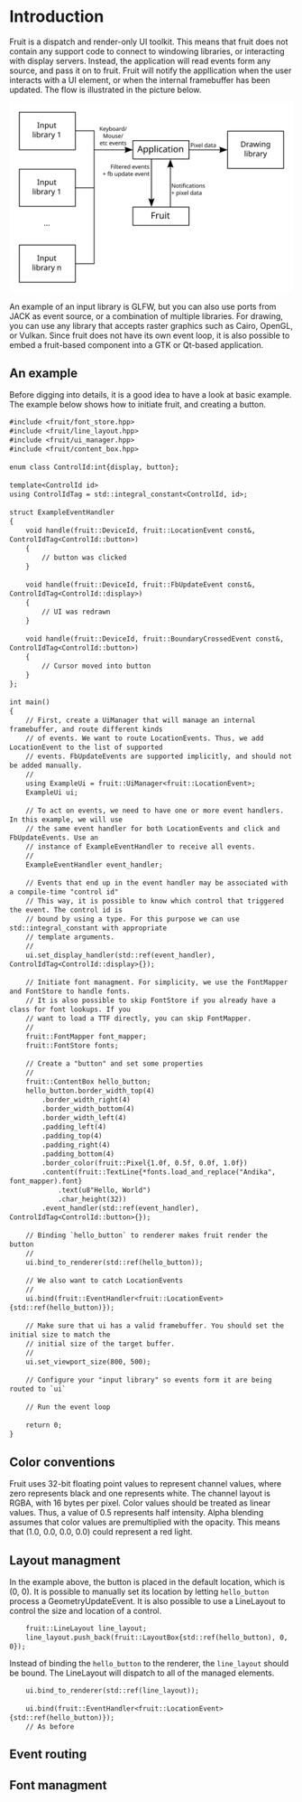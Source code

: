 # Introduction

Fruit is a dispatch and render-only UI toolkit. This means that fruit does not contain any support
code to connect to windowing libraries, or interacting with display servers. Instead, the application
will read events form any source, and pass it on to fruit. Fruit will notify the appllication when
the user interacts with a UI element, or when the internal framebuffer has been updated. The flow
is illustrated in the picture below.

<img src="dataflow.svg" alt="Fruit data flow">

An example of an input library is GLFW, but you can also use ports from JACK as event source, or a
combination of multiple libraries. For drawing, you can use any library that accepts raster graphics
such as Cairo, OpenGL, or Vulkan. Since fruit does not have its own event loop, it is also possible
to embed a fruit-based component into a GTK or Qt-based application.

## An example

Before digging into details, it is a good idea to have a look at basic example. The example below
shows how to initiate fruit, and creating a button.

~~~{.cpp}
#include <fruit/font_store.hpp>
#include <fruit/line_layout.hpp>
#include <fruit/ui_manager.hpp>
#include <fruit/content_box.hpp>

enum class ControlId:int{display, button};

template<ControlId id>
using ControlIdTag = std::integral_constant<ControlId, id>;

struct ExampleEventHandler
{
	void handle(fruit::DeviceId, fruit::LocationEvent const&, ControlIdTag<ControlId::button>)
	{
		// button was clicked
	}

	void handle(fruit::DeviceId, fruit::FbUpdateEvent const&, ControlIdTag<ControlId::display>)
	{
		// UI was redrawn
	}

	void handle(fruit::DeviceId, fruit::BoundaryCrossedEvent const&, ControlIdTag<ControlId::button>)
	{
		// Cursor moved into button
	}
};

int main()
{
	// First, create a UiManager that will manage an internal framebuffer, and route different kinds
	// of events. We want to route LocationEvents. Thus, we add LocationEvent to the list of supported
	// events. FbUpdateEvents are supported implicitly, and should not be added manually.
	//
	using ExampleUi = fruit::UiManager<fruit::LocationEvent>;
	ExampleUi ui;

	// To act on events, we need to have one or more event handlers. In this example, we will use
	// the same event handler for both LocationEvents and click and FbUpdateEvents. Use an
	// instance of ExampleEventHandler to receive all events.
	//
	ExampleEventHandler event_handler;

	// Events that end up in the event handler may be associated with a compile-time "control id"
	// This way, it is possible to know which control that triggered the event. The control id is
	// bound by using a type. For this purpose we can use std::integral_constant with appropriate
	// template arguments.
	//
	ui.set_display_handler(std::ref(event_handler), ControlIdTag<ControlId::display>{});

	// Initiate font managment. For simplicity, we use the FontMapper and FontStore to handle fonts.
	// It is also possible to skip FontStore if you already have a class for font lookups. If you
	// want to load a TTF directly, you can skip FontMapper.
	//
	fruit::FontMapper font_mapper;
	fruit::FontStore fonts;

	// Create a "button" and set some properties
	//
	fruit::ContentBox hello_button;
	hello_button.border_width_top(4)
		.border_width_right(4)
		.border_width_bottom(4)
		.border_width_left(4)
		.padding_left(4)
		.padding_top(4)
		.padding_right(4)
		.padding_bottom(4)
		.border_color(fruit::Pixel{1.0f, 0.5f, 0.0f, 1.0f})
		.content(fruit::TextLine{*fonts.load_and_replace("Andika", font_mapper).font}
			.text(u8"Hello, World")
			.char_height(32))
		.event_handler(std::ref(event_handler), ControlIdTag<ControlId::button>{});

	// Binding `hello_button` to renderer makes fruit render the button
	//
	ui.bind_to_renderer(std::ref(hello_button));

	// We also want to catch LocationEvents
	//
	ui.bind(fruit::EventHandler<fruit::LocationEvent>{std::ref(hello_button)});

	// Make sure that ui has a valid framebuffer. You should set the initial size to match the
	// initial size of the target buffer.
	//
	ui.set_viewport_size(800, 500);

	// Configure your "input library" so events form it are being routed to `ui`

	// Run the event loop

	return 0;
}
~~~

## Color conventions

Fruit uses 32-bit floating point values to represent channel values, where zero represents black and
one represents white. The channel layout is RGBA, with 16 bytes per pixel. Color values should be
treated as linear values. Thus, a value of 0.5 represents half intensity. Alpha blending assumes that
color values are premultiplied with the opacity. This means that (1.0, 0.0, 0.0, 0.0) could represent
a red light.

## Layout managment

In the example above, the button is placed in the default location, which is (0, 0). It is possible
to manually set its location by letting `hello_button` process a GeometryUpdateEvent. It is also
possible to use a LineLayout to control the size and location of a control.

~~~{.cpp}
	fruit::LineLayout line_layout;
	line_layout.push_back(fruit::LayoutBox{std::ref(hello_button), 0, 0});
~~~

Instead of binding the `hello_button` to the renderer, the `line_layout` should be bound. The
LineLayout will dispatch to all of the managed elements.

~~~{.cpp}
	ui.bind_to_renderer(std::ref(line_layout));

	ui.bind(fruit::EventHandler<fruit::LocationEvent>{std::ref(hello_button)});
	// As before
~~~

## Event routing

## Font managment
